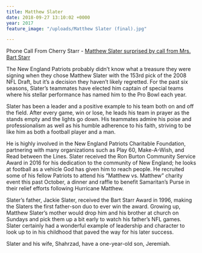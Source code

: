 ```yaml
---
title: Matthew Slater
date: 2018-09-27 13:10:02 +0000
year: 2017
feature_image: "/uploads/Matthew Slater (final).jpg"

---
```

Phone Call From Cherry Starr - [Matthew Slater surprised by call from Mrs. Bart Starr](https://t.co/i0GpRC1fNE)

The New England Patriots probably didn’t know what a treasure they were signing when they chose Matthew Slater with the 153rd pick of the 2008 NFL Draft, but it’s a decision they haven’t likely regretted. For the past six seasons, Slater’s teammates have elected him captain of special teams where his stellar performance has named him to the Pro Bowl each year.

Slater has been a leader and a positive example to his team both on and off the field. After every game, win or lose, he leads his team in prayer as the stands empty and the lights go down. His teammates admire his poise and professionalism as well as his humble adherence to his faith, striving to be like him as both a football player and a man.

He is highly involved in the New England Patriots Charitable Foundation, partnering with many organizations such as Play 60, Make-A-Wish, and Read between the Lines. Slater received the Ron Burton Community Service Award in 2016 for his dedication to the community of New England; he looks at football as a vehicle God has given him to reach people. He recruited some of his fellow Patriots to attend his “Matthew vs. Matthew” charity event this past October, a dinner and raffle to benefit Samaritan’s Purse in their relief efforts following Hurricane Matthew.

Slater’s father, Jackie Slater, received the Bart Starr Award in 1996, making the Slaters the first father-son duo to ever win the award. Growing up, Matthew Slater’s mother would drop him and his brother at church on Sundays and pick them up a bit early to watch his father’s NFL games. Slater certainly had a wonderful example of leadership and character to look up to in his childhood that paved the way for his later success.

Slater and his wife, Shahrzad, have a one-year-old son, Jeremiah.
